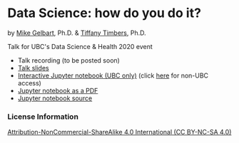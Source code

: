 # Data Science: how do you do it?
by [Mike Gelbart](https://www.mikegelbart.com/), Ph.D. & [Tiffany Timbers](https://www.tiffanytimbers.com/), Ph.D.

Talk for UBC's Data Science & Health 2020 event

- Talk recording (to be posted soon)
- [Talk slides](https://github.com/UBC-MDS/how-do-you-do-it/blob/main/DataScienceHealth2020_DS-how-do-you-do-it.pdf)
- [Interactive Jupyter notebook (UBC only)](https://ubc.syzygy.ca/jupyter/hub/user-redirect/git-pull?repo=https%3A%2F%2Fgithub.com%2FUBC-MDS%2Fhow-do-you-do-it&urlpath=lab%2Ftree%2Fhow-do-you-do-it%2Fds-and-health.ipynb&branch=main) (click [here](https://hub-01.jupyter.cybera.ca/jupyter/hub/user-redirect/git-pull?repo=https%3A%2F%2Fgithub.com%2FUBC-MDS%2Fhow-do-you-do-it&urlpath=lab%2Ftree%2Fhow-do-you-do-it%2Fds-and-health.ipynb&branch=main) for non-UBC access)
- [Jupyter notebook as a PDF](https://github.com/UBC-MDS/how-do-you-do-it/blob/main/ds-and-health.pdf) 
- [Jupyter notebook source](https://github.com/UBC-MDS/how-do-you-do-it/blob/main/ds-and-health.ipynb)

### License Information
[Attribution-NonCommercial-ShareAlike 4.0 International (CC BY-NC-SA 4.0)](https://creativecommons.org/licenses/by-nc-sa/4.0/)
